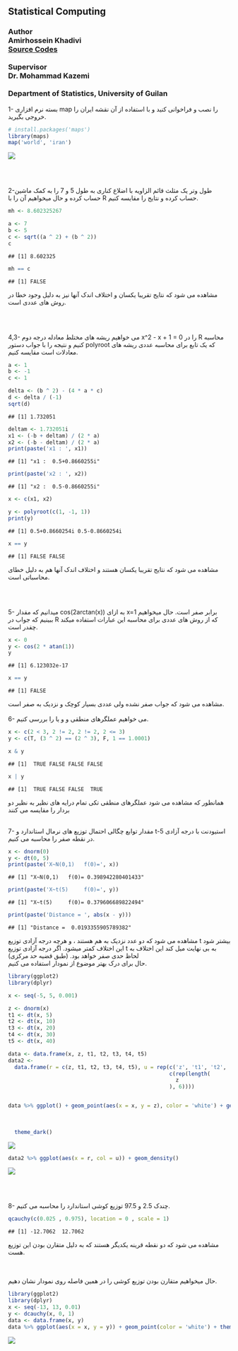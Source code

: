 
<html>


<h2 style={font-family: "XB Niloofar">
Statistical Computing
</h2>



<h3 style={font-family: "XB Niloofar">
Author <br>
Amirhossein Khadivi <br>
<a href='https://github.com/amirhossein-khadivi/SC/tree/master'title='GitHub'>Source Codes</a>
<br><br>
Supervisor <br>
Dr. Mohammad Kazemi <br> <br>
Department of Statistics, University of Guilan
<br>
</h3>

<p>

1- بسته نرم افزاری map را نصب و فراخوانی کنید و با استفاده از آن نقشه
ایران را خروجی بگیرید.

``` r
# install.packages('maps')
library(maps)
map('world', 'iran')
```

![](SC_files/figure-gfm/unnamed-chunk-1-1.png)<!-- -->

<br> <br>

2-طول وتر یک مثلث قائم الزاویه با اضلاع کناری به طول 5 و 7 را به کمک
ماشین حساب کرده و حال میخواهیم آن را با R حساب کرده و نتایج را
مقایسه کنیم.

``` r
mh <- 8.602325267

a <- 7
b <- 5
c <- sqrt((a ^ 2) + (b ^ 2))
c
```

    ## [1] 8.602325

``` r
mh == c
```

    ## [1] FALSE

مشاهده می شود که نتایج تقریبا یکسان و اختلاف اندک آنها نیز به دلیل وجود
خطا در روش های عددی است.

<br> <br>

4,3- می خواهیم ریشه های مختلط معادله درجه دوم x^2 - x + 1 = 0 را در R
محاسبه کنیم و نتیجه را با جواب دستور polyroot که یک تابع برای محاسبه
عددی ریشه های معادلات است مقایسه کنیم.

``` r
a <- 1
b <- -1
c <- 1

delta <- (b ^ 2) - (4 * a * c)
d <- delta / (-1)
sqrt(d)
```

    ## [1] 1.732051

``` r
deltam <- 1.732051i
x1 <- (-b + deltam) / (2 * a)
x2 <- (-b - deltam) / (2 * a)
print(paste('x1 : ', x1))
```

    ## [1] "x1 :  0.5+0.8660255i"

``` r
print(paste('x2 : ', x2))
```

    ## [1] "x2 :  0.5-0.8660255i"

``` r
x <- c(x1, x2)

y <- polyroot(c(1, -1, 1))
print(y)
```

    ## [1] 0.5+0.8660254i 0.5-0.8660254i

``` r
x == y
```

    ## [1] FALSE FALSE

مشاهده می شود که نتایج تقریبا یکسان هستند و اختلاف اندک آنها هم به دلیل
خطای محاسباتی است.

<br> <br>

5- میدانیم که مقدار cos(2arctan(x)) به ازای x=1 برابر صفر است. حال
میخواهیم ببینیم که جواب در R که از روش های عددی برای محاسبه این
عبارات استفاده میکند چقدر است.

``` r
x <- 0
y <- cos(2 * atan(1))
y
```

    ## [1] 6.123032e-17

``` r
x == y
```

    ## [1] FALSE

مشاهده می شود که جواب صفر نشده ولی عددی بسیار کوچک و نزدیک به صفر است.
<br> <br> 6- می خواهیم عملگرهای منطقی و و یا را بررسی کنیم.

``` r
x <- c(2 < 3, 2 != 2, 2 != 2, 2 <= 3)
y <- c(T, (3 ^ 2) == (2 ^ 3), F, 1 == 1.0001)

x & y
```

    ## [1]  TRUE FALSE FALSE FALSE

``` r
x | y
```

    ## [1]  TRUE FALSE FALSE  TRUE

همانطور که مشاهده می شود عملگرهای منطقی تکی تمام درایه های نظیر به نظیر
دو بردار را مقایسه می کنند <br> <br>

7- مقدار توابع چگالی احتمال توزیع های نرمال استاندارد و t-استیودنت با
درجه آزادی 5 در نقطه صفر را محاسبه می کنیم.

``` r
x <- dnorm(0)
y <- dt(0, 5)
print(paste('X~N(0,1)   f(0)=', x))
```

    ## [1] "X~N(0,1)   f(0)= 0.398942280401433"

``` r
print(paste('X~t(5)     f(0)=', y))
```

    ## [1] "X~t(5)     f(0)= 0.379606689822494"

``` r
print(paste('Distance = ', abs(x - y)))
```

    ## [1] "Distance =  0.0193355905789382"

مشاهده می شود که دو عدد نزدیک به هم هستند ، و هرچه درجه آزادی توزیع t
بیشتر شود این اختلاف کمتر میشود. اگر درجه آزادی توزیع t به بی نهایت
میل کند این اختلاف به لحاظ حدی صفر خواهد بود. (طبق قضیه حد مرکزی) <br>
حال برای درک بهتر موضوع از نمودار استفاده می کنیم.

``` r
library(ggplot2)
library(dplyr)

x <- seq(-5, 5, 0.001)

z <- dnorm(x)
t1 <- dt(x, 5)
t2 <- dt(x, 10)
t3 <- dt(x, 20)
t4 <- dt(x, 30)
t5 <- dt(x, 40)

data <- data.frame(x, z, t1, t2, t3, t4, t5)
data2 <-
  data.frame(r = c(z, t1, t2, t3, t4, t5), u = rep(c('z', 't1', 't2', 't3', 't4', 't5'),
                                                   c(rep(length(
                                                     z
                                                   ), 6))))


data %>% ggplot() + geom_point(aes(x = x, y = z), color = 'white') + geom_point(aes(x =
                                                                                      x, y = t1), color =         'pink') + geom_point(aes(x = x, y = t2), color = 'green') + geom_point(aes(x =
                                                                                                                                                                                               x, y = t3), color = 'yellow')       +  geom_point(aes(x = x, y = t4), color =
                                                                                                                                                                                                                                                   'red') + geom_point(aes(x = x, y = t5), color = 'blue') +
  theme_dark()
```

![](SC_files/figure-gfm/unnamed-chunk-7-1.png)<!-- -->

``` r
data2 %>% ggplot(aes(x = r, col = u)) + geom_density()
```

![](SC_files/figure-gfm/unnamed-chunk-7-2.png)<!-- -->

<br> <br>

8- چندک 2.5 و 97.5 توزیع کوشی استاندارد را محاسبه می کنیم.

``` r
qcauchy(c(0.025 , 0.975), location = 0 , scale = 1)
```

    ## [1] -12.7062  12.7062

مشاهده می شود که دو نقطه قرینه یکدیگر هستند که به دلیل متقارن بودن این
توزیع هست.

<br> <br> حال میخواهیم متقارن بودن توزیع کوشی را در همین فاصله روی
نمودار نشان دهیم.

``` r
library(ggplot2)
library(dplyr)
x <- seq(-13, 13, 0.01)
y <- dcauchy(x, 0, 1)
data <- data.frame(x, y)
data %>% ggplot(aes(x = x, y = y)) + geom_point(color = 'white') + theme_dark()
```

![](SC_files/figure-gfm/unnamed-chunk-9-1.png)<!-- -->

</p>

</body>

</html>
